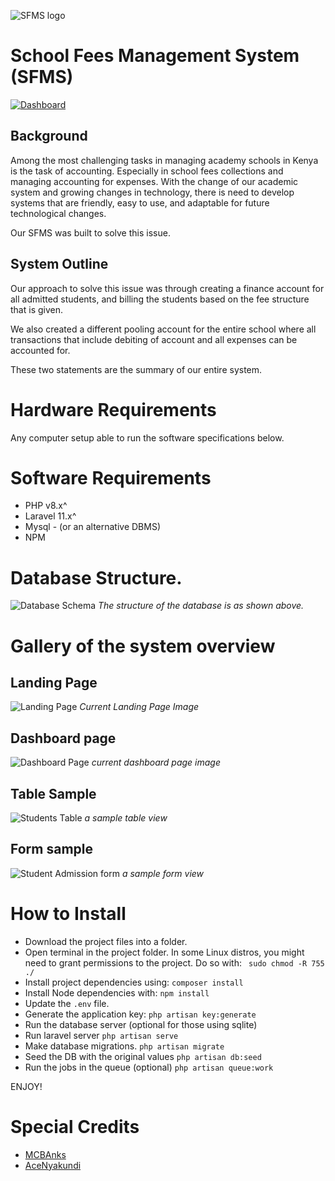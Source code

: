 ![SFMS logo](./images/logo_2.png)
# School Fees Management System (SFMS)

[![Dashboard](./images/dashboard_black_2.png)](https://www.youtube.com/watch?v=LAHG9zAEwDM "View Demo")

## Background
Among the most challenging tasks in managing academy schools in Kenya is the task of accounting. Especially in school fees collections and managing accounting for expenses. With the change of our academic system and growing changes in technology, there is need to develop systems that are friendly, easy to use, and adaptable for future technological changes. 

Our SFMS was built to solve this issue.

## System Outline

Our approach to solve this issue was through creating a finance account for all admitted students, and billing the students based on the fee structure that is given.

We also created a different pooling account for the entire school where all transactions that include debiting of account and all expenses can be accounted for. 

These two statements are the summary of our entire system.

# Hardware Requirements
Any computer setup able to run the software specifications below. 

# Software Requirements
- PHP v8.x^
- Laravel 11.x^
- Mysql - (or an alternative DBMS)
- NPM

# Database Structure.
![Database Schema](./images/database.png)
*The structure of the database is as shown above.*

# Gallery of the system overview
## Landing Page
![Landing Page](./images/landing.png)
*Current Landing Page Image*

## Dashboard page
![Dashboard Page](./images/dashboard_black_2.png)
*current dashboard page image*

## Table Sample
![Students Table](./images/table.png)
*a sample table view*

## Form sample
![Student Admission form](./images/form.png)
*a sample form view*

# How to Install
- Download the project files into a folder.
- Open terminal in the project folder. In some Linux distros, you might need to grant permissions to the project. Do so with:
 ` sudo chmod -R 755 ./`
- Install project dependencies using:
 `composer install`
- Install Node dependencies with:
 `npm install`
- Update the `.env` file.
- Generate the application key:
 `php artisan key:generate`
- Run the database server (optional for those using sqlite)
- Run laravel server 
 `php artisan serve`
- Make database migrations.
 `php artisan migrate`
- Seed the DB with the original values
 `php artisan db:seed`
- Run the jobs in the queue (optional)
 `php artisan queue:work`

 ENJOY!

 # Special Credits
 - [MCBAnks](https://github.com/MCBANKSKE)
 - [AceNyakundi](https://github.com/ObedNyakundi/)